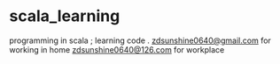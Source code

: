 scala_learning
==============

programming in scala ; learning code .
zdsunshine0640@gmail.com for working in home
zdsunshine0640@126.com for workplace  